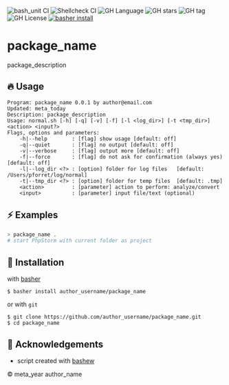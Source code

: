 ![bash_unit CI](https://github.com/author_username/package_name/workflows/bash_unit%20CI/badge.svg)
![Shellcheck CI](https://github.com/author_username/package_name/workflows/Shellcheck%20CI/badge.svg)
![GH Language](https://img.shields.io/github/languages/top/author_username/package_name)
![GH stars](https://img.shields.io/github/stars/author_username/package_name)
![GH tag](https://img.shields.io/github/v/tag/author_username/package_name)
![GH License](https://img.shields.io/github/license/author_username/package_name)
[![basher install](https://img.shields.io/badge/basher-install-white?logo=gnu-bash&style=flat)](https://www.basher.it/package/)

# package_name

package_description

## 🔥 Usage

```
Program: package_name 0.0.1 by author@email.com
Updated: meta_today
Description: package_description
Usage: normal.sh [-h] [-q] [-v] [-f] [-l <log_dir>] [-t <tmp_dir>] <action> <input?>
Flags, options and parameters:
    -h|--help        : [flag] show usage [default: off]
    -q|--quiet       : [flag] no output [default: off]
    -v|--verbose     : [flag] output more [default: off]
    -f|--force       : [flag] do not ask for confirmation (always yes) [default: off]
    -l|--log_dir <?> : [option] folder for log files   [default: /Users/pforret/log/normal]
    -t|--tmp_dir <?> : [option] folder for temp files  [default: .tmp]
    <action>         : [parameter] action to perform: analyze/convert
    <input>          : [parameter] input file/text (optional)
```

## ⚡️ Examples

```bash
> package_name .
# start PhpStorm with current folder as project
```

## 🚀 Installation

with [basher](https://github.com/basherpm/basher)

	$ basher install author_username/package_name

or with `git`

	$ git clone https://github.com/author_username/package_name.git
	$ cd package_name

## 📝 Acknowledgements

* script created with [bashew](https://github.com/pforret/bashew)

&copy; meta_year author_name
